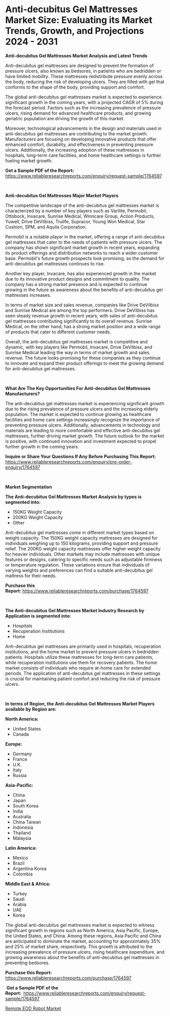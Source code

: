 <p><h1>Anti-decubitus Gel Mattresses Market Size: Evaluating its Market Trends, Growth, and Projections 2024 - 2031</h1></p><p><strong>Anti-decubitus Gel Mattresses Market Analysis and Latest Trends</strong></p>
<p><p>Anti-decubitus gel mattresses are designed to prevent the formation of pressure ulcers, also known as bedsores, in patients who are bedridden or have limited mobility. These mattresses redistribute pressure evenly across the body, reducing the risk of developing ulcers. They are filled with gel that conforms to the shape of the body, providing support and comfort.</p><p>The global anti-decubitus gel mattresses market is expected to experience significant growth in the coming years, with a projected CAGR of 5% during the forecast period. Factors such as the increasing prevalence of pressure ulcers, rising demand for advanced healthcare products, and growing geriatric population are driving the growth of this market.</p><p>Moreover, technological advancements in the design and materials used in anti-decubitus gel mattresses are contributing to the market growth. Manufacturers are focusing on developing innovative products that offer enhanced comfort, durability, and effectiveness in preventing pressure ulcers. Additionally, the increasing adoption of these mattresses in hospitals, long-term care facilities, and home healthcare settings is further fueling market growth.</p></p>
<p><strong>Get a Sample PDF of the Report:&nbsp;</strong> <a href="https://www.reliableresearchreports.com/enquiry/request-sample/1764597">https://www.reliableresearchreports.com/enquiry/request-sample/1764597</a></p>
<p>&nbsp;</p>
<p><strong>Anti-decubitus Gel Mattresses Major Market Players</strong></p>
<p><p>The competitive landscape of the anti-decubitus gel mattresses market is characterized by a number of key players such as Varilite, Permobil, Ottobock, Invacare, Sunrise Medical, Winncare Group, Action Products, Yuwell, Drive DeVilbiss, Trulife, Supracor, Young Won Medical, Star Cushion, SPM, and Aquila Corporation.</p><p>Permobil is a notable player in the market, offering a range of anti-decubitus gel mattresses that cater to the needs of patients with pressure ulcers. The company has shown significant market growth in recent years, expanding its product offerings and distribution networks to reach a wider customer base. Permobil's future growth prospects look promising, as the demand for anti-decubitus gel mattresses continues to rise.</p><p>Another key player, Invacare, has also experienced growth in the market due to its innovative product designs and commitment to quality. The company has a strong market presence and is expected to continue growing in the future as awareness about the benefits of anti-decubitus gel mattresses increases.</p><p>In terms of market size and sales revenue, companies like Drive DeVilbiss and Sunrise Medical are among the top performers. Drive DeVilbiss has seen steady revenue growth in recent years, with sales of anti-decubitus gel mattresses contributing significantly to its overall revenue. Sunrise Medical, on the other hand, has a strong market position and a wide range of products that cater to different customer needs.</p><p>Overall, the anti-decubitus gel mattresses market is competitive and dynamic, with key players like Permobil, Invacare, Drive DeVilbiss, and Sunrise Medical leading the way in terms of market growth and sales revenue. The future looks promising for these companies as they continue to innovate and expand their product offerings to meet the growing demand for anti-decubitus gel mattresses.</p></p>
<p>&nbsp;</p>
<p><strong>What Are The Key Opportunities For Anti-decubitus Gel Mattresses Manufacturers?</strong></p>
<p><p>The anti-decubitus gel mattresses market is experiencing significant growth due to the rising prevalence of pressure ulcers and the increasing elderly population. The market is expected to continue growing as healthcare facilities and home care settings increasingly recognize the importance of preventing pressure ulcers. Additionally, advancements in technology and materials are leading to more comfortable and effective anti-decubitus gel mattresses, further driving market growth. The future outlook for the market is positive, with continued innovation and investment expected to propel further growth in the coming years.</p></p>
<p><strong>Inquire or Share Your Questions If Any Before Purchasing This Report:</strong> <a href="https://www.reliableresearchreports.com/enquiry/pre-order-enquiry/1764597">https://www.reliableresearchreports.com/enquiry/pre-order-enquiry/1764597</a></p>
<p>&nbsp;</p>
<p><strong>Market Segmentation</strong></p>
<p><strong>The Anti-decubitus Gel Mattresses Market Analysis by types is segmented into:</strong></p>
<p><ul><li>150KG Weight Capacity</li><li>200KG Weight Capacity</li><li>Other</li></ul></p>
<p><p>Anti-decubitus gel mattresses come in different market types based on weight capacity. The 150KG weight capacity mattresses are designed for individuals weighing up to 150 kilograms, providing support and pressure relief. The 200KG weight capacity mattresses offer higher weight capacity for heavier individuals. Other markets may include mattresses with unique features or designs, catering to specific needs such as adjustable firmness or temperature regulation. These variations ensure that individuals of varying weights and preferences can find a suitable anti-decubitus gel mattress for their needs.</p></p>
<p><strong>Purchase this Report:&nbsp;</strong><a href="https://www.reliableresearchreports.com/purchase/1764597">https://www.reliableresearchreports.com/purchase/1764597</a></p>
<p>&nbsp;</p>
<p><strong>The Anti-decubitus Gel Mattresses Market Industry Research by Application is segmented into:</strong></p>
<p><ul><li>Hospitals</li><li>Recuperation Institutions</li><li>Home</li></ul></p>
<p><p>Anti-decubitus gel mattresses are primarily used in hospitals, recuperation institutions, and the home market to prevent pressure ulcers in bedridden patients. Hospitals utilize these mattresses for long-term care patients, while recuperation institutions use them for recovery patients. The home market consists of individuals who require at-home care for extended periods. The application of anti-decubitus gel mattresses in these settings is crucial for maintaining patient comfort and reducing the risk of pressure ulcers.</p></p>
<p>&nbsp;</p>
<p><strong>In terms of Region, the Anti-decubitus Gel Mattresses Market Players available by Region are:</strong></p>
<p>
    <p> <strong> North America: </strong>
        <ul>
            <li>United States</li>
            <li>Canada</li>
        </ul>
        </p> 
    <p> <strong> Europe: </strong>
        <ul>
            <li>Germany</li>
            <li>France</li>
            <li>U.K.</li>
            <li>Italy</li>
            <li>Russia</li>
        </ul>
        </p> 
    <p> <strong> Asia-Pacific: </strong>
        <ul>
            <li>China</li>
            <li>Japan</li>
            <li>South Korea</li>
            <li>India</li>
            <li>Australia</li>
            <li>China Taiwan</li>
            <li>Indonesia</li>
            <li>Thailand</li>
            <li>Malaysia</li>
        </ul>
        </p> 
    <p> <strong> Latin America: </strong>
        <ul>
            <li>Mexico</li>
            <li>Brazil</li>
            <li>Argentina Korea</li>
            <li>Colombia</li>
        </ul>
        </p> 
    <p> <strong> Middle East & Africa: </strong>
        <ul>
            <li>Turkey</li>
            <li>Saudi</li>
            <li>Arabia</li>
            <li>UAE</li>
            <li>Korea</li>
        </ul>
    </p>
    </p>
<p><p>The global anti-decubitus gel mattresses market is expected to witness significant growth in regions such as North America, Asia Pacific, Europe, the United States, and China. Among these regions, Asia Pacific and China are anticipated to dominate the market, accounting for approximately 35% and 25% of market share, respectively. This growth is attributed to the increasing prevalence of pressure ulcers, rising healthcare expenditure, and growing awareness about the benefits of anti-decubitus gel mattresses in preventing bedsores.</p></p>
<p><strong>Purchase this Report: </strong><a href="https://www.reliableresearchreports.com/purchase/1764597">https://www.reliableresearchreports.com/purchase/1764597</a></p>
<p>&nbsp;<strong>Get a Sample PDF of the Report:&nbsp;&nbsp;</strong><a href="https://www.reliableresearchreports.com/enquiry/request-sample/1764597">https://www.reliableresearchreports.com/enquiry/request-sample/1764597</a></p>
<p><strong></strong></p>
<p><p><a href="https://github.com/CliffMedina6/Market-Research-Report-List-4/blob/main/remote-eod-robot-market.md">Remote EOD Robot Market</a></p></p>